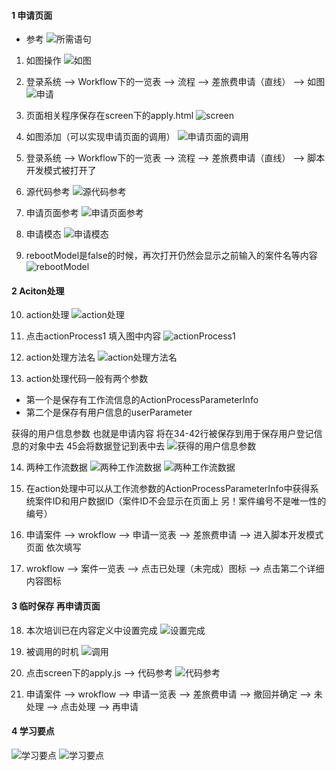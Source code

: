 #### 1 申请页面
- 参考
![所需语句](pictures/fe45b6ea1cee17972ededaee74397b1.png)

1. 如图操作
![如图](pictures/ce094288c6846aab748e58e0d3ccc93.png)

2. 登录系统 --> Workflow下的一览表 --> 流程 --> 差旅费申请（直线） --> 如图 
![申请](pictures/10aca9bcb73ac5faf0be864c11f43b9.png)

3. 页面相关程序保存在screen下的apply.html 
![screen](pictures/3cf593033db26dbe1ff29b97ad1ff79.png)

4. 如图添加（可以实现申请页面的调用）
![申请页面的调用](pictures/ed055457a0dcf4aaaf1f2476679bc52.png)

5. 登录系统 --> Workflow下的一览表 --> 流程 --> 差旅费申请（直线） --> 脚本开发模式被打开了 

6. 源代码参考
![源代码参考](pictures/433c6fe8ac8a6cd15a7b3ea3bf3656d.png)

7. 申请页面参考
![申请页面参考](pictures/09afedbeea3c12193e4c40b670233c1.png)

8. 申请模态
![申请模态](pictures/dd0e4ff87b8fb2eaf7fe6a1e946d359.png)

9. rebootModel是false的时候，再次打开仍然会显示之前输入的案件名等内容
![rebootModel](pictures/cb2eb459d9517ab54c92eff79ecb0e7.png)

#### 2 Aciton处理
10. action处理
![action处理](pictures/c538cc05f2fd7815d77fe215ac49de0.png)

11. 点击actionProcess1 填入图中内容
![actionProcess1](pictures/d94be00b7189af80cf3c815f2585b50.png)

12. action处理方法名
![action处理方法名](pictures/0b4747f791845513458477477938fc4.png)

13. action处理代码一般有两个参数 
- 第一个是保存有工作流信息的ActionProcessParameterInfo
- 第二个是保存有用户信息的userParameter

获得的用户信息参数 也就是申请内容 将在34-42行被保存到用于保存用户登记信息的对象中去 45会将数据登记到表中去
![获得的用户信息参数](pictures/e2dad8f733d038e7463035129bf669e.png)

14. 两种工作流数据
![两种工作流数据](pictures/2fcbb615f2d8938e95d68f96f901bfb.png)
![两种工作流数据](pictures/aae0ba961087ba615350d0b5d93c15b.png)

15. 在action处理中可以从工作流参数的ActionProcessParameterInfo中获得系统案件ID和用户数据ID（案件ID不会显示在页面上 另！案件编号不是唯一性的编号）

16. 申请案件 --> wrokflow --> 申请一览表 --> 差旅费申请 --> 进入脚本开发模式页面 依次填写 

17. wrokflow --> 案件一览表 --> 点击已处理（未完成）图标 --> 点击第二个详细内容图标

#### 3 临时保存 再申请页面

18. 本次培训已在内容定义中设置完成
![设置完成](pictures/443d4ba19c122bf61ed38fde9579381.png)

19. 被调用的时机
![调用](pictures/71d2570f341f21266dfc19fb50079b0.png)

20. 点击screen下的apply.js --> 代码参考 
![代码参考](pictures/27a2af15623f7b000b9f437c1633345.png)

21. 申请案件 --> wrokflow --> 申请一览表 --> 差旅费申请 --> 撤回并确定 --> 未处理 --> 点击处理 --> 再申请 

#### 4 学习要点
![学习要点](pictures/61f418af1f14c7e9dca132164de32f1.png)
![学习要点](pictures/9fdaea3d9949cf10208ca860ea68e63.png)
